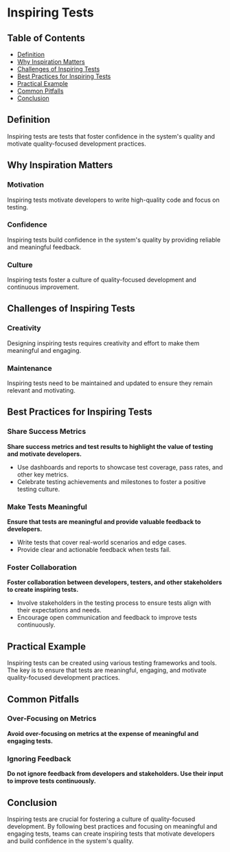 # Inspiring Tests

## Table of Contents

- [Definition](#definition)
- [Why Inspiration Matters](#why-inspiration-matters)
- [Challenges of Inspiring Tests](#challenges-of-inspiring-tests)
- [Best Practices for Inspiring Tests](#best-practices-for-inspiring-tests)
- [Practical Example](#practical-example)
- [Common Pitfalls](#common-pitfalls)
- [Conclusion](#conclusion)

## Definition
Inspiring tests are tests that foster confidence in the system's quality and motivate quality-focused development practices.

## Why Inspiration Matters

### Motivation
Inspiring tests motivate developers to write high-quality code and focus on testing.

### Confidence
Inspiring tests build confidence in the system's quality by providing reliable and meaningful feedback.

### Culture
Inspiring tests foster a culture of quality-focused development and continuous improvement.

## Challenges of Inspiring Tests

### Creativity
Designing inspiring tests requires creativity and effort to make them meaningful and engaging.

### Maintenance
Inspiring tests need to be maintained and updated to ensure they remain relevant and motivating.

## Best Practices for Inspiring Tests

### Share Success Metrics
**Share success metrics and test results to highlight the value of testing and motivate developers.**

- Use dashboards and reports to showcase test coverage, pass rates, and other key metrics.
- Celebrate testing achievements and milestones to foster a positive testing culture.

### Make Tests Meaningful
**Ensure that tests are meaningful and provide valuable feedback to developers.**

- Write tests that cover real-world scenarios and edge cases.
- Provide clear and actionable feedback when tests fail.

### Foster Collaboration
**Foster collaboration between developers, testers, and other stakeholders to create inspiring tests.**

- Involve stakeholders in the testing process to ensure tests align with their expectations and needs.
- Encourage open communication and feedback to improve tests continuously.

## Practical Example
Inspiring tests can be created using various testing frameworks and tools. The key is to ensure that tests are meaningful, engaging, and motivate quality-focused development practices.

## Common Pitfalls

### Over-Focusing on Metrics
**Avoid over-focusing on metrics at the expense of meaningful and engaging tests.**

### Ignoring Feedback
**Do not ignore feedback from developers and stakeholders. Use their input to improve tests continuously.**

## Conclusion
Inspiring tests are crucial for fostering a culture of quality-focused development. By following best practices and focusing on meaningful and engaging tests, teams can create inspiring tests that motivate developers and build confidence in the system's quality.
